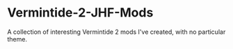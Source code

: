 # Vermintide-2-JHF-Mods
A collection of interesting Vermintide 2 mods I've created, with no particular theme. 
